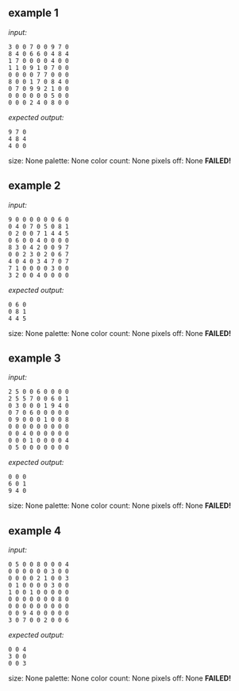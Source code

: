 
## example 1
*input:*
```
3 0 0 7 0 0 9 7 0
8 4 0 6 6 0 4 8 4
1 7 0 0 0 0 4 0 0
1 1 0 9 1 0 7 0 0
0 0 0 0 7 7 0 0 0
8 0 0 1 7 0 8 4 0
0 7 0 9 9 2 1 0 0
0 0 0 0 0 0 5 0 0
0 0 0 2 4 0 8 0 0
```
*expected output:*
```
9 7 0
4 8 4
4 0 0
```
size: None
palette: None
color count: None
pixels off: None
**FAILED!**

## example 2
*input:*
```
9 0 0 0 0 0 0 6 0
0 4 0 7 0 5 0 8 1
0 2 0 0 7 1 4 4 5
0 6 0 0 4 0 0 0 0
8 3 0 4 2 0 0 9 7
0 0 2 3 0 2 0 6 7
4 0 4 0 3 4 7 0 7
7 1 0 0 0 0 3 0 0
3 2 0 0 4 0 0 0 0
```
*expected output:*
```
0 6 0
0 8 1
4 4 5
```
size: None
palette: None
color count: None
pixels off: None
**FAILED!**

## example 3
*input:*
```
2 5 0 0 6 0 0 0 0
2 5 5 7 0 0 6 0 1
0 3 0 0 0 1 9 4 0
0 7 0 6 0 0 0 0 0
0 9 0 0 0 1 0 0 8
0 0 0 0 0 0 0 0 0
0 0 4 0 0 0 0 0 0
0 0 0 1 0 0 0 0 4
0 5 0 0 0 0 0 0 0
```
*expected output:*
```
0 0 0
6 0 1
9 4 0
```
size: None
palette: None
color count: None
pixels off: None
**FAILED!**

## example 4
*input:*
```
0 5 0 0 8 0 0 0 4
0 0 0 0 0 0 3 0 0
0 0 0 0 2 1 0 0 3
0 1 0 0 0 0 3 0 0
1 0 0 1 0 0 0 0 0
0 0 0 0 0 0 0 8 0
0 0 0 0 0 0 0 0 0
0 0 9 4 0 0 0 0 0
3 0 7 0 0 2 0 0 6
```
*expected output:*
```
0 0 4
3 0 0
0 0 3
```
size: None
palette: None
color count: None
pixels off: None
**FAILED!**
